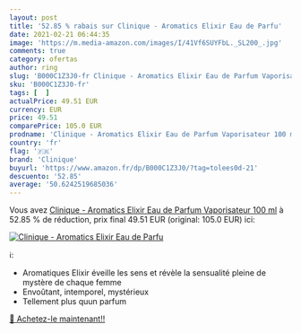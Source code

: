```yaml
---
layout: post
title: '52.85 % rabais sur Clinique - Aromatics Elixir Eau de Parfu'
date: 2021-02-21 06:44:35
image: 'https://m.media-amazon.com/images/I/41Vf6SUYFbL._SL200_.jpg'
comments: true
category: ofertas
author: ring
slug: 'B000C1Z3J0-fr Clinique - Aromatics Elixir Eau de Parfum Vaporisateur 100 ml'
sku: 'B000C1Z3J0-fr'
tags: [  ]
actualPrice: 49.51 EUR
currency: EUR
price: 49.51
comparePrice: 105.0 EUR
prodname: 'Clinique - Aromatics Elixir Eau de Parfum Vaporisateur 100 ml'
country: 'fr'
flag: '🇫🇷'
brand: 'Clinique'
buyurl: 'https://www.amazon.fr/dp/B000C1Z3J0/?tag=tolees0d-21'
descuento: '52.85'
average: '50.6242519685036'
---
```


Vous avez [Clinique - Aromatics Elixir Eau de Parfum Vaporisateur 100 ml](https://www.amazon.fr/dp/B000C1Z3J0/?tag=tolees0d-21)  à  52.85 % de réduction, prix final  49.51 EUR (original: 105.0 EUR) ici:

[![Clinique - Aromatics Elixir Eau de Parfu](https://m.media-amazon.com/images/I/41Vf6SUYFbL._SL200_.jpg)](https://www.amazon.fr/dp/B000C1Z3J0/?tag=tolees0d-21)

ℹ️:

- Aromatiques Elixir éveille les sens et révèle la sensualité pleine de mystère de chaque femme
- Envoûtant, intemporel, mystérieux
- Tellement plus quun parfum

[🛒 Achetez-le maintenant!!](https://www.amazon.fr/dp/B000C1Z3J0/?tag=tolees0d-21)
